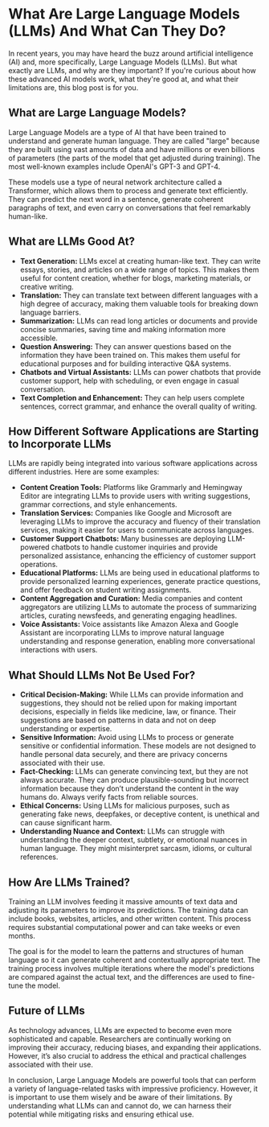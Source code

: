 # What Are Large Language Models (LLMs) And What Can They Do?

In recent years, you may have heard the buzz around artificial intelligence (AI) and, more specifically, Large Language Models (LLMs). But what exactly are LLMs, and why are they important? If you're curious about how these advanced AI models work, what they're good at, and what their limitations are, this blog post is for you.

## What are Large Language Models?

Large Language Models are a type of AI that have been trained to understand and generate human language. They are called "large" because they are built using vast amounts of data and have millions or even billions of parameters (the parts of the model that get adjusted during training). The most well-known examples include OpenAI's GPT-3 and GPT-4.

These models use a type of neural network architecture called a Transformer, which allows them to process and generate text efficiently. They can predict the next word in a sentence, generate coherent paragraphs of text, and even carry on conversations that feel remarkably human-like.

## What are LLMs Good At?

- **Text Generation:** LLMs excel at creating human-like text. They can write essays, stories, and articles on a wide range of topics. This makes them useful for content creation, whether for blogs, marketing materials, or creative writing.
- **Translation:** They can translate text between different languages with a high degree of accuracy, making them valuable tools for breaking down language barriers.
- **Summarization:** LLMs can read long articles or documents and provide concise summaries, saving time and making information more accessible.
- **Question Answering:** They can answer questions based on the information they have been trained on. This makes them useful for educational purposes and for building interactive Q&A systems.
- **Chatbots and Virtual Assistants:** LLMs can power chatbots that provide customer support, help with scheduling, or even engage in casual conversation.
- **Text Completion and Enhancement:** They can help users complete sentences, correct grammar, and enhance the overall quality of writing.

## How Different Software Applications are Starting to Incorporate LLMs

LLMs are rapidly being integrated into various software applications across different industries. Here are some examples:

- **Content Creation Tools:** Platforms like Grammarly and Hemingway Editor are integrating LLMs to provide users with writing suggestions, grammar corrections, and style enhancements.
- **Translation Services:** Companies like Google and Microsoft are leveraging LLMs to improve the accuracy and fluency of their translation services, making it easier for users to communicate across languages.
- **Customer Support Chatbots:** Many businesses are deploying LLM-powered chatbots to handle customer inquiries and provide personalized assistance, enhancing the efficiency of customer support operations.
- **Educational Platforms:** LLMs are being used in educational platforms to provide personalized learning experiences, generate practice questions, and offer feedback on student writing assignments.
- **Content Aggregation and Curation:** Media companies and content aggregators are utilizing LLMs to automate the process of summarizing articles, curating newsfeeds, and generating engaging headlines.
- **Voice Assistants:** Voice assistants like Amazon Alexa and Google Assistant are incorporating LLMs to improve natural language understanding and response generation, enabling more conversational interactions with users.

## What Should LLMs Not Be Used For?

- **Critical Decision-Making:** While LLMs can provide information and suggestions, they should not be relied upon for making important decisions, especially in fields like medicine, law, or finance. Their suggestions are based on patterns in data and not on deep understanding or expertise.
- **Sensitive Information:** Avoid using LLMs to process or generate sensitive or confidential information. These models are not designed to handle personal data securely, and there are privacy concerns associated with their use.
- **Fact-Checking:** LLMs can generate convincing text, but they are not always accurate. They can produce plausible-sounding but incorrect information because they don’t understand the content in the way humans do. Always verify facts from reliable sources.
- **Ethical Concerns:** Using LLMs for malicious purposes, such as generating fake news, deepfakes, or deceptive content, is unethical and can cause significant harm.
- **Understanding Nuance and Context:** LLMs can struggle with understanding the deeper context, subtlety, or emotional nuances in human language. They might misinterpret sarcasm, idioms, or cultural references.

## How Are LLMs Trained?

Training an LLM involves feeding it massive amounts of text data and adjusting its parameters to improve its predictions. The training data can include books, websites, articles, and other written content. This process requires substantial computational power and can take weeks or even months.

The goal is for the model to learn the patterns and structures of human language so it can generate coherent and contextually appropriate text. The training process involves multiple iterations where the model's predictions are compared against the actual text, and the differences are used to fine-tune the model.

## Future of LLMs

As technology advances, LLMs are expected to become even more sophisticated and capable. Researchers are continually working on improving their accuracy, reducing biases, and expanding their applications. However, it’s also crucial to address the ethical and practical challenges associated with their use.

In conclusion, Large Language Models are powerful tools that can perform a variety of language-related tasks with impressive proficiency. However, it is important to use them wisely and be aware of their limitations. By understanding what LLMs can and cannot do, we can harness their potential while mitigating risks and ensuring ethical use.